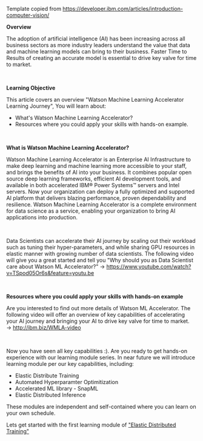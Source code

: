 ﻿
Template copied from https://developer.ibm.com/articles/introduction-computer-vision/

**Overview**

The adoption of artificial intelligence (AI) has been increasing across all business sectors as more industry leaders understand the value that data and machine learning models can bring to their business.        Faster Time to Results of creating an accurate model is essential to drive key valve for time to market.  

&nbsp;
&nbsp;

**Learning Objective**

This article covers an overview "Watson Machine Learning Accelerator Learning Journey",    You will learn about:

 - What's Watson Machine Learning Accelerator?
 - Resources where you could apply your skills with hands-on example.

&nbsp;
&nbsp;

**What is Watson Machine Learning Accelerator?**

Watson Machine Learning Accelerator is an  Enterprise AI Infrastructure to make deep learning and machine learning more accessible to your staff, and brings the benefits of AI into your business.  It combines popular open source deep learning frameworks, efficient AI development tools, and available in both accelerated IBM® Power Systems™ servers and Intel servers.   Now your organization can deploy a fully optimized and supported AI platform that delivers blazing performance, proven dependability and resilience. Watson Machine Learning Accelerator is a complete environment for data science as a service, enabling your organization to bring AI applications into production.

&nbsp;

Data Scientists can accelerate their AI journey by scaling out their workload such as tuning their hyper-parameters,  and while sharing GPU resources in elastic manner with growing number of data scientists.      The following video will give you a great started and tell you "Why should you as Data Scientist care about Watson ML Accelerator?"
-> https://www.youtube.com/watch?v=TSpod05Or6s&feature=youtu.be

&nbsp;
&nbsp;


**Resources where you could apply your skills with hands-on example**

Are you interested to find out more details of Watson ML Accelerator.   The following video will offer an overview of key capabilities of accelerating your AI journey and bringing your AI to drive key valve for time to market.  
-> http://ibm.biz/WMLA-video

&nbsp;

Now you have seen all key capabilities :).  Are you ready to get hands-on experience with our learning module series.   In near future we will introduce learning module per our key capabilities, including:

- Elastic Distribute Training
- Automated Hyperparamter Optimitization
- Accelerated ML library - SnapML
- Elastic Distributed Inference

These modules are independent and self-contained where you can learn on your own schedule.

Lets get started with the first learning module of ["Elastic Distributed Training"](https://github.com/IBM/wmla-assets/blob/master/WMLA-learning-journey/elastic-distributed-training-module/Elastic-Distributed-Training-Learning-Module.md)

&nbsp;


